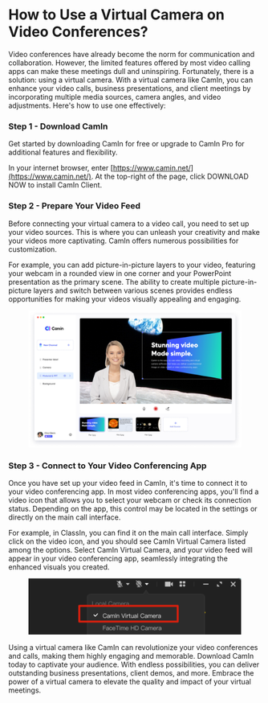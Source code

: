 # How to Use a Virtual Camera on Video Conferences?

Video conferences have already become the norm for communication and collaboration. However, the limited features offered by most video calling apps can make these meetings dull and uninspiring. Fortunately, there is a solution: using a virtual camera. With a virtual camera like CamIn, you can enhance your video calls, business presentations, and client meetings by incorporating multiple media sources, camera angles, and video adjustments. Here's how to use one effectively:

### **Step 1 - Download CamIn**

Get started by downloading CamIn for free or upgrade to CamIn Pro for additional features and flexibility.

In your internet browser, enter [https://www.camin.net/](https://www.camin.net/). At the top-right of the page, click DOWNLOAD NOW to install CamIn Client.&#x20;

### Step 2 - Prepare Your Video Feed

Before connecting your virtual camera to a video call, you need to set up your video sources. This is where you can unleash your creativity and make your videos more captivating. CamIn offers numerous possibilities for customization.&#x20;

For example, you can add picture-in-picture layers to your video, featuring your webcam in a rounded view in one corner and your PowerPoint presentation as the primary scene. The ability to create multiple picture-in-picture layers and switch between various scenes provides endless opportunities for making your videos visually appealing and engaging.

<figure><img src="../.gitbook/assets/homepage-camIn-maininterface-en-b4eceee4 (1).jpg" alt=""><figcaption></figcaption></figure>

### Step 3 - Connect to Your Video Conferencing App

Once you have set up your video feed in CamIn, it's time to connect it to your video conferencing app. In most video conferencing apps, you'll find a video icon that allows you to select your webcam or check its connection status. Depending on the app, this control may be located in the settings or directly on the main call interface.

For example, in ClassIn, you can find it on the main call interface. Simply click on the video icon, and you should see CamIn Virtual Camera listed among the options. Select CamIn Virtual Camera, and your video feed will appear in your video conferencing app, seamlessly integrating the enhanced visuals you created.

<figure><img src="../.gitbook/assets/video-settings-calssin.png" alt=""><figcaption></figcaption></figure>

Using a virtual camera like CamIn can revolutionize your video conferences and calls, making them highly engaging and memorable. Download CamIn today to captivate your audience. With endless possibilities, you can deliver outstanding business presentations, client demos, and more. Embrace the power of a virtual camera to elevate the quality and impact of your virtual meetings.

&#x20;
